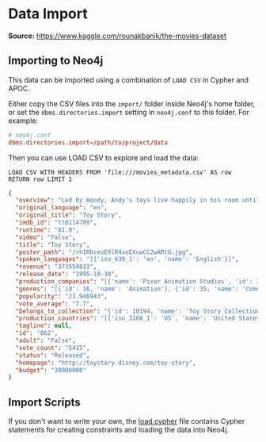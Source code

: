 # Data Import

**Source:** https://www.kaggle.com/rounakbanik/the-movies-dataset

## Importing to Neo4j

This data can be imported using a combination of `LOAD CSV` in Cypher and APOC.

Either copy the CSV files into the `import/` folder inside Neo4j's home folder, or set the `dbms.directories.import` setting in `neo4j.conf` to this folder.  For example:

```conf
# neo4j.conf
dbms.directories.import=/path/to/project/data
```

Then you can use LOAD CSV to explore and load the data:

```cypher
LOAD CSV WITH HEADERS FROM 'file:///movies_metadata.csv' AS row
RETURN row LIMIT 1
```

```json
{
  "overview": "Led by Woody, Andy's toys live happily in his room until Andy's birthday brings Buzz Lightyear onto the scene. Afraid of losing his place in Andy's heart, Woody plots against Buzz. But when circumstances separate Buzz and Woody from their owner, the duo eventually learns to put aside their differences.",
  "original_language": "en",
  "original_title": "Toy Story",
  "imdb_id": "tt0114709",
  "runtime": "81.0",
  "video": "False",
  "title": "Toy Story",
  "poster_path": "/rhIRbceoE9lR4veEXuwCC2wARtG.jpg",
  "spoken_languages": "[{'iso_639_1': 'en', 'name': 'English'}]",
  "revenue": "373554033",
  "release_date": "1995-10-30",
  "production_companies": "[{'name': 'Pixar Animation Studios', 'id': 3}]",
  "genres": "[{'id': 16, 'name': 'Animation'}, {'id': 35, 'name': 'Comedy'}, {'id': 10751, 'name': 'Family'}]",
  "popularity": "21.946943",
  "vote_average": "7.7",
  "belongs_to_collection": "{'id': 10194, 'name': 'Toy Story Collection', 'poster_path': '/7G9915LfUQ2lVfwMEEhDsn3kT4B.jpg', 'backdrop_path': '/9FBwqcd9IRruEDUrTdcaafOMKUq.jpg'}",
  "production_countries": "[{'iso_3166_1': 'US', 'name': 'United States of America'}]",
  "tagline": null,
  "id": "862",
  "adult": "False",
  "vote_count": "5415",
  "status": "Released",
  "homepage": "http://toystory.disney.com/toy-story",
  "budget": "30000000"
}
```

## Import Scripts

If you don't want to write your own, the [load.cypher](./load.cypher) file contains Cypher statements for creating constraints and loading the data into Neo4j.
